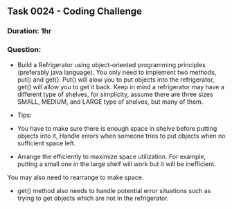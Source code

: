 ## Task 0024 - Coding Challenge

### Duration: 1hr

### Question: 
- Build a Refrigerator using object-oriented programming principles (preferably java language).
You only need to implement two methods, put() and get(). Put() will alow you to put objects into the refrigerator, get() will allow you to get it back. Keep in mind a refrigerator may have a different type of shelves, for simplicity, assume there are three sizes SMALL, MEDIUM, and LARGE type of shelves, but many of them.

- Tips:

* You have to make sure there is enough space in shelve before putting objects into it, Handle errors when someone tries to put objects when no sufficient space left.

* Arrange the efficiently to maximize space utilization. For example, putting a small one in the large shelf will work but it will be inefficient.

 You may also need to rearrange to make space.

* get() method also needs to handle potential error situations such as trying to get objects which are not in the refrigerator.
